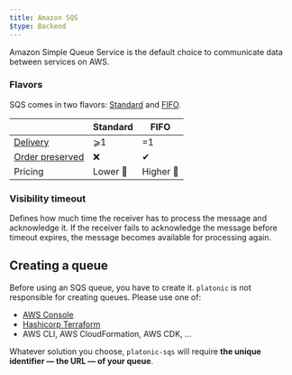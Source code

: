 ```yaml
---
title: Amazon SQS
$type: Backend
---
```


Amazon Simple Queue Service is the default choice to communicate data between services on AWS.

### Flavors

SQS comes in two flavors: [Standard](https://docs.aws.amazon.com/AWSSimpleQueueService/latest/SQSDeveloperGuide/standard-queues.html) and [FIFO](https://docs.aws.amazon.com/AWSSimpleQueueService/latest/SQSDeveloperGuide/FIFO-queues.html).

|          | Standard       | FIFO         |
| ---      | ---            | ---          |
| [Delivery](/structures/queue/#delivery-guarantees) | ⩾1             | =1 |
| [Order preserved](/structures/queue/#order-preservation) | ❌ | ✔ |
| Pricing    | Lower 🙂   | Higher 🙁 |

### Visibility timeout

Defines how much time the receiver has to process the message and acknowledge it. If the receiver fails to acknowledge the message before timeout expires, the message becomes available for processing again.

## Creating a queue

Before using an SQS queue, you have to create it. `platonic` is not responsible for creating queues. Please use one of:

- [AWS Console](https://docs.aws.amazon.com/AWSSimpleQueueService/latest/SQSDeveloperGuide/sqs-configure-create-queue.html)
- [Hashicorp Terraform](https://registry.terraform.io/providers/hashicorp/aws/latest/docs/resources/sqs_queue)
- AWS CLI, AWS CloudFormation, AWS CDK, ...

Whatever solution you choose, `platonic-sqs` will require **the unique identifier — the URL — of your queue**.

